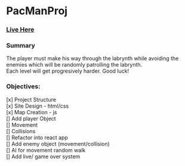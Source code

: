 # PacManProj
### [Live Here](https://pacmanproj.surge.sh)

### Summary  
The player must make his way through the labrynth while avoiding the enemies which will be randomly patrolling the labrynth.  
Each level will get progresively harder. Good luck!

### Objectives:  
[x] Project Structure  
[x] Site Design - html/css  
[x] Map Creation - js  
[] Add player Object  
  [] Movement  
  [] Collisions  
[] Refactor into react app  
[] Add enemy object (movement/collision)  
  [] AI for movement random walk  
[] Add live/ game over system
